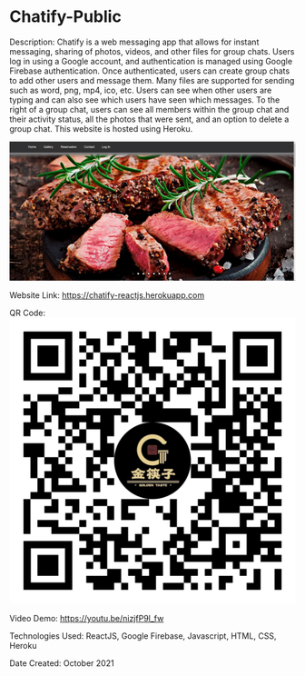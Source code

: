 # Chatify-Public

Description: Chatify is a web messaging app that allows for instant messaging, sharing of photos, videos, and other files for group chats. Users log in using a Google account, and authentication is managed using Google Firebase authentication. Once authenticated, users can create group chats to add other users and message them. Many files are supported for sending such as word, png, mp4, ico, etc. Users can see when other users are typing and can also see which users have seen which messages. To the right of a group chat, users can see all members within the group chat and their activity status, all the photos that were sent, and an option to delete a group chat. This website is hosted using Heroku.

![Alt Text](https://github.com/ChenGrant/The-Golden-Taste-Buffet-Public/blob/26ce259f80b228d4dd53e85baa7cef82ab7e65ff/about/gif.gif)

Website Link: https://chatify-reactjs.herokuapp.com

QR Code: 
![Alt Text](https://github.com/ChenGrant/The-Golden-Taste-Buffet-Public/blob/26ce259f80b228d4dd53e85baa7cef82ab7e65ff/about/qr%20code.png)

Video Demo: https://youtu.be/nizjfP9l_fw

Technologies Used: ReactJS, Google Firebase, Javascript, HTML, CSS, Heroku

Date Created: October 2021
